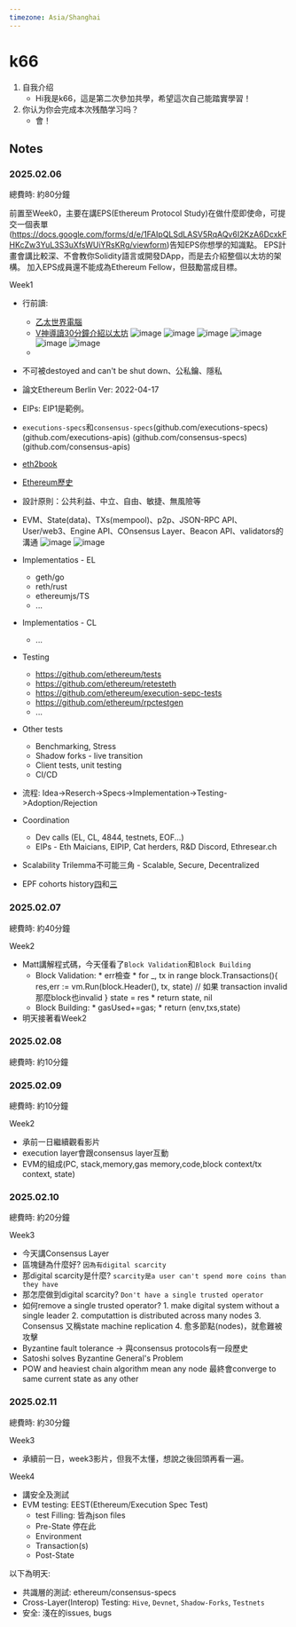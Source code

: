 ```yaml
---
timezone: Asia/Shanghai
---
```


# k66

1. 自我介绍
    - Hi我是k66，這是第二次參加共學，希望這次自己能踏實學習！
2. 你认为你会完成本次残酷学习吗？
    - 會！

## Notes

<!-- Content_START -->

### 2025.02.06

總費時: 約80分鐘

前置至Week0，主要在講EPS(Ethereum Protocol Study)在做什麼即使命，可提交一個表單
(https://docs.google.com/forms/d/e/1FAIpQLSdLASV5RqAQv6I2KzA6DcxkFHKcZw3YuL3S3uXfsWUiYRsKRg/viewform)告知EPS你想學的知識點。
EPS計畫會講比較深、不會教你Solidity語言或開發DApp，而是去介紹整個以太坊的架構。
加入EPS成員還不能成為Ethereum Fellow，但鼓勵當成目標。

Week1
+ 行前讀:
    - [乙太世界電腦](https://inevitableeth.com/home/ethereum/world-computer)
    - [V神導讀30分鐘介紹以太坊](https://www.youtube.com/watch?v=UihMqcj-cqc)
       ![image](https://github.com/user-attachments/assets/03f2683c-ce15-4b11-967d-25d1a32da743)
       ![image](https://github.com/user-attachments/assets/942941ad-67f1-46fd-a3f6-6f20398393cb)
       ![image](https://github.com/user-attachments/assets/5d5e1faa-1dfd-4f60-945f-88bb8e9f7f68)
       ![image](https://github.com/user-attachments/assets/f686f5d1-329f-4f7e-8d54-6bc3809a8fb9)
       ![image](https://github.com/user-attachments/assets/db2d887c-19b8-431b-bc03-6c866a5d0b82)
       ![image](https://github.com/user-attachments/assets/bc2091de-4066-40ee-9ea2-598abbaa60f6)
    -
+ 不可被destoyed and can't be shut down、公私鑰、隱私
+ 論文Ethereum Berlin Ver: 2022-04-17
+ EIPs: EIP1是範例。
+ `executions-specs`和`consensus-specs`(github.com/executions-specs)(github.com/executions-apis)
  (github.com/consensus-specs)(github.com/consensus-apis)
+ [eth2book](https://eth2book.info/capella)
+ [Ethereum歷史](https://ethereum.org/zh/history)
+ 設計原則：公共利益、中立、自由、敏捷、無風險等
+ EVM、State(data)、TXs(mempool)、p2p、JSON-RPC API、User/web3、Engine API、COnsensus Layer、Beacon API、validators的溝通
  ![image](https://github.com/user-attachments/assets/65bd8028-d8af-4a3c-96e3-60aca68a6a61)
    ![image](https://github.com/user-attachments/assets/f423fc60-71e8-4f63-95b5-58ccfed984be)

+ Implementatios - EL
    - geth/go
    - reth/rust
    - ethereumjs/TS
    - ...
+ Implementatios - CL
    - ...
+ Testing
    - https://github.com/ethereum/tests
    - https://github.com/ethereum/retesteth
    - https://github.com/ethereum/execution-sepc-tests
    - https://github.com/ethereum/rpctestgen
    - ...
+ Other tests
    - Benchmarking, Stress
    - Shadow forks - live transition
    - Client tests, unit testing
    - CI/CD
+ 流程: Idea->Reserch->Specs->Implementation->Testing->Adoption/Rejection
+ Coordination
    - Dev calls (EL, CL, 4844, testnets, EOF...)
    - EIPs - Eth Maicians, EIPIP, Cat herders, R&D Discord, Ethresear.ch
+ Scalability Trilemma不可能三角 - Scalable, Secure, Decentralized
+ EPF cohorts history[四](https://github.com/eth-protocol-fellows/cohort-four)和[三](https://github.com/eth-protocol-fellows/cohort-three)

### 2025.02.07

總費時: 約40分鐘

Week2
+ Matt講解程式碼，今天僅看了`Block Validation`和`Block Building`
    - Block Validation:
          * err檢查
          * for _, tx in range block.Transactions(){
              res,err := vm.Run(block.Header(), tx, state)
              // 如果 transaction invalid那麼block也invalid
          }
          state = res
          * return state, nil
    - Block Building:
          * gasUsed+=gas; 
          * return (env,txs,state)
+ 明天接著看Week2

### 2025.02.08

總費時: 約10分鐘

### 2025.02.09

總費時: 約10分鐘

Week2
+ 承前一日繼續觀看影片
+ execution layer會跟consensus layer互動
+ EVM的組成(PC, stack,memory,gas memory,code,block context/tx context, state)

### 2025.02.10

總費時: 約20分鐘

Week3
+ 今天講Consensus Layer
+ 區塊鏈為什麼好? `因為有digital scarcity`
+ 那digital scarcity是什麼? `scarcity是a user can't spend more coins than they have`
+ 那怎麼做到digital scarcity? `Don't have a single trusted operator`
+ 如何remove a single trusted operator?
      1. make digital system without a single leader
      2. computattion is distributed across many nodes
      3. Consensus 又稱state machine replication
      4. 愈多節點(nodes)，就愈難被攻擊
+ Byzantine fault tolerance -> 與consensus protocols有一段歷史
+ Satoshi solves Byzantine General's Problem
+ POW and heaviest chain algorithm mean any node 最終會converge to same current state as any other

### 2025.02.11

總費時: 約30分鐘

Week3
+ 承續前一日，week3影片，但我不太懂，想說之後回頭再看一遍。

Week4
+ 講安全及測試
+ EVM testing: EEST(Ethereum/Execution Spec Test)
  - test Filling: 皆為json files
  - Pre-State 停在此
  - Environment
  - Transaction(s)
  - Post-State
      
以下為明天:
+ 共識層的測試: ethereum/consensus-specs
+ Cross-Layer(Interop) Testing: `Hive`, `Devnet`, `Shadow-Forks`, `Testnets`
+ 安全: 淺在的issues, bugs

<!-- Content_END -->
